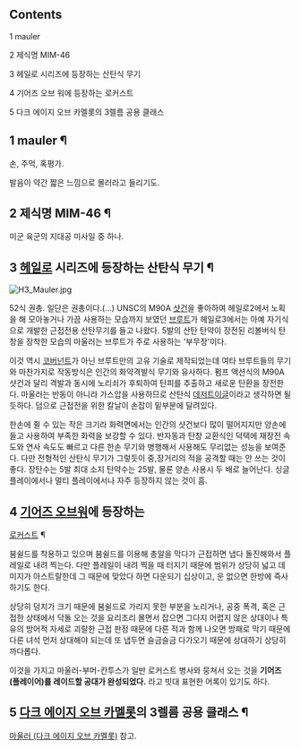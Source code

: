 ## Contents

    

1 mauler

2 제식명 MIM-46

3 헤일로 시리즈에 등장하는 산탄식 무기

4 기어즈 오브 워에 등장하는 로커스트

5 다크 에이지 오브 카멜롯의 3렐름 공용 클래스

## 1 mauler ¶

손, 주먹, 혹평가.  

  

발음이 약간 짧은 느낌으로 몰러라고 들리기도.  

## 2 제식명 MIM-46 ¶

미군 육군의 지대공 미사일 중 하나.  

## 3 [헤일로](%ED%97%A4%EC%9D%BC%EB%A1%9C.md) 시리즈에 등장하는 산탄식 무기 ¶

![H3_Mauler.jpg](http://z3.enha.kr/http://rigvedawiki.net/r1/pds/H3_Mauler.jpg
)

  

52식 권총. 일단은 권총이다.(...) UNSC의 M90A [샷건](%EC%83%B7%EA%B1%B4.md)을 좋아하여 헤일로2에서
노획을 해 모아놓거나 가끔 사용하는 모습까지 보였던 [브루트](%EB%B8%8C%EB%A3%A8%ED%8A%B8.md)가 헤일로3에서는
아예 자기식으로 개발한 근접전용 산탄무기를 들고 나왔다. 5발의 산탄 탄약이 장전된 리볼버식 탄창을 장착한 모습의 마울러는 브루트가 주로
사용하는 '부무장'이다.

  

이것 역시 [코버넌트](%EC%BD%94%EB%B2%84%EB%84%8C%ED%8A%B8.md)가 아닌 브루트만의 고유 기술로
제작되었는데 여타 브루트들의 무기와 마찬가지로 작동방식은 인간의 화약격발식 무기와 유사하다. 펌프 액션식의 M90A 샷건과 달리 격발과
동시에 노리쇠가 후퇴하여 탄피를 추출하고 새로운 탄환을 장전한다. 마울러는 반동이 아니라 가스압을 사용하므로 산탄식 [데저트이글](%EB%8D%B0%EC%A0%80%ED%8A%B8%20%EC%9D%B4%EA%B8%80.md)이라고 생각하면 될 듯하다. 덤으로
근접전을 위한 칼날이 손잡이 밑부분에 달려있다.

  

한손에 쥘 수 있는 작은 크기라 화력면에서는 인간의 샷건보다 많이 떨어지지만 양손에 들고 사용하여 부족한 화력을 보강할 수 있다. 반자동과
탄창 교환식인 덕택에 재장전 속도와 연사 속도도 빠르고 다른 한손 무기와 병행해서 사용해도 무리없는 성능을 보여준다. 다만 전형적인 산탄식
무기가 그렇듯이 중,장거리의 적을 공격할 때는 안 쓰는 것이 좋다. 장탄수는 5발 최대 소지 탄약수는 25발, 물론 양손 사용시 두 배로
늘어난다. 싱글 플레이에서나 멀티 플레이에서나 자주 등장하지 않는 것이 흠.  

## 4 [기어즈 오브워](%EA%B8%B0%EC%96%B4%EC%A6%88%20%EC%98%A4%EB%B8%8C%20%EC%9B%8C.md)에 등장하는
[로커스트](%EB%A1%9C%EC%BB%A4%EC%8A%A4%ED%8A%B8.md) ¶

붐쉴드를 착용하고 있으며 붐쉴드를 이용해 총알을 막다가 근접하면 냅다 돌진해와서 플레일로 내려 찍는다. 다만 플레일이 내려 찍을 때 터지기
때문에 범위가 상당히 넓고 데미지가 아스트랄한데 그 때문에 맞았다 하면 다운되기 십상이고, 운 없으면 한방에 즉사하기도 한다.  

  

상당히 덩치가 크기 때문에 붐쉴드로 가리지 못한 부분을 노리거나, 공중 폭격, 혹은 근접한 상태에서 닥돌 오는 것을 요리조리 몰면서 잡으면
그다지 어렵지 않은 상대이나 특유의 방어적 자세로 괴랄한 근접 판정 때문에 다른 적과 함께 나오면 방패로 막기 때문에 다른 녀석 먼저
상대해야 되는데 또 냅두면 슬금슬금 다가오기 때문에 상대하기 상당히 까다롭다.  

  

이것을 가지고 마울러-부머-칸투스가 일반 로커스트 병사와 뭉쳐서 오는 것을 **기어즈(플레이어)를 레이드할 공대가 완성되었다.** 라고 빗대
표현한 어록이 있기도 하다.

## 5 [다크 에이지 오브 카멜롯](%EB%8B%A4%ED%81%AC%20%EC%97%90%EC%9D%B4%EC%A7%80%20%EC%98%A4%EB%B8%8C%20%EC%B9%B4%EB%A9%9C%EB%A1%AF.md)의 3렐름 공용 클래스 ¶

[마울러 (다크 에이지 오브 카멜롯)](%EB%A7%88%EC%9A%B8%EB%9F%AC%20%28%EB%8B%A4%ED%81%AC%20%EC%97%90%EC%9D%B4%EC%A7%80%20%EC%98%A4%EB%B8%8C%20%EC%B9%B4%EB%A9%9C%EB%A1%AF%29.md) 참고.

  

  

